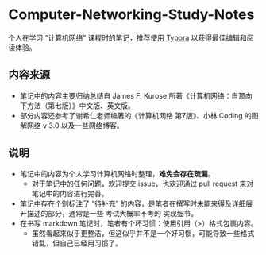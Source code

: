 # Computer-Networking-Study-Notes

个人在学习 “计算机网络” 课程时的笔记，推荐使用 [Typora](https://typoraio.cn/) 以获得最佳编辑和阅读体验。

## 内容来源

- 笔记中的内容主要归纳总结自 James F. Kurose 所著《计算机网络：自顶向下方法（第七版）》中文版、英文版。
- 部分内容还参考了谢希仁老师编著的《计算机网络 第7版》、小林 Coding 的图解网络 v 3.0 以及一些网络博客。

## 说明

- 笔记中的内容为个人学习计算机网络时整理，**难免会存在疏漏**。
    - 对于笔记中的任何问题，欢迎提交 issue，也欢迎通过 pull request 来对笔记中的内容进行完善。
- 笔记中存在个别标注了 “待补充” 的内容，是笔者在撰写时未能来得及详细展开描述的部分，通常是一些 ~~考试大概率不考的~~ 实现细节。
- 在书写 markdown 笔记时，笔者有个坏习惯：使用引用（\>）格式包裹内容。
    - 虽然看起来似乎更整洁，但这似乎并不是一个好习惯，可能导致一些格式错乱，但自己已经用习惯了。

